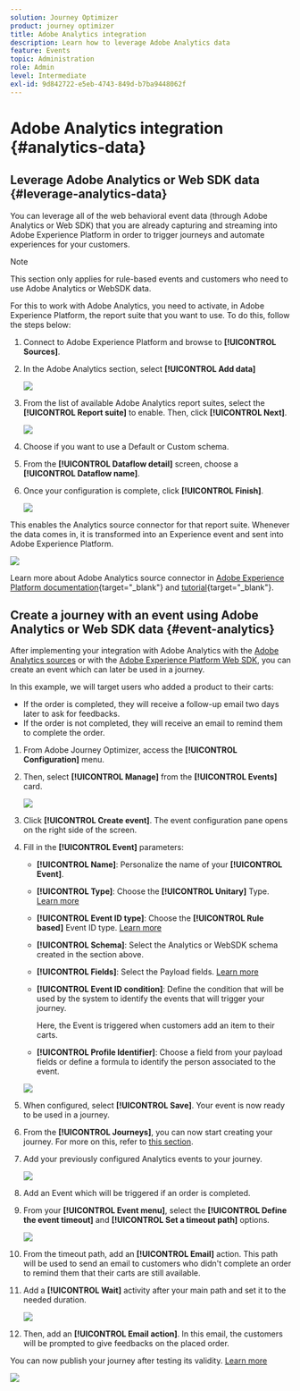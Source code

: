 ```yaml
---
solution: Journey Optimizer
product: journey optimizer
title: Adobe Analytics integration
description: Learn how to leverage Adobe Analytics data
feature: Events
topic: Administration
role: Admin
level: Intermediate
exl-id: 9d842722-e5eb-4743-849d-b7ba9448062f
---
```

# Adobe Analytics integration {#analytics-data}

## Leverage Adobe Analytics or Web SDK data {#leverage-analytics-data}

You can leverage all of the web behavioral event data (through Adobe Analytics or Web SDK) that you are already capturing and streaming into Adobe Experience Platform in order to trigger journeys and automate experiences for your customers.

>[!NOTE]
>
>This section only applies for rule-based events and customers who need to use Adobe Analytics or WebSDK data.

For this to work with Adobe Analytics, you need to activate, in Adobe Experience Platform, the report suite that you want to use. To do this, follow the steps below:

1. Connect to Adobe Experience Platform and browse to **[!UICONTROL Sources]**.

1. In the Adobe Analytics section, select **[!UICONTROL Add data]**

    ![](assets/ajo-aa_1.png)

1. From the list of available Adobe Analytics report suites, select the **[!UICONTROL Report suite]** to enable. Then, click **[!UICONTROL Next]**.

    ![](assets/ajo-aa_2.png)

1. Choose if you want to use a Default or Custom schema.

1. From the **[!UICONTROL Dataflow detail]** screen, choose a **[!UICONTROL Dataflow name]**.

1. Once your configuration is complete, click **[!UICONTROL Finish]**. 

    ![](assets/ajo-aa_3.png)

This enables the Analytics source connector for that report suite. Whenever the data comes in, it is transformed into an Experience event and sent into Adobe Experience Platform. 

![](assets/ajo-aa_4.png)

Learn more about Adobe Analytics source connector in  [Adobe Experience Platform documentation](https://experienceleague.adobe.com/docs/experience-platform/sources/connectors/adobe-applications/analytics.html){target="_blank"} and [tutorial](https://experienceleague.adobe.com/docs/experience-platform/sources/ui-tutorials/create/adobe-applications/analytics.html){target="_blank"}.

## Create a journey with an event using Adobe Analytics or Web SDK data {#event-analytics}

After implementing your integration with Adobe Analytics with the [Adobe Analytics sources](#leverage-analytics-data) or with the [Adobe Experience Platform Web SDK](https://experienceleague.adobe.com/docs/experience-platform/edge/home.html), you can create an event which can later be used in a journey.

In this example, we will target users who added a product to their carts:

* If the order is completed, they will receive a follow-up email two days later to ask for feedbacks.
* If the order is not completed, they will receive an email to remind them to complete the order.

1. From Adobe Journey Optimizer, access the **[!UICONTROL Configuration]** menu. 

1. Then, select **[!UICONTROL Manage]** from the **[!UICONTROL Events]** card.

    ![](assets/ajo-aa_5.png)

1. Click **[!UICONTROL Create event]**. The event configuration pane opens on the right side of the screen.

1. Fill in the **[!UICONTROL Event]** parameters:

    * **[!UICONTROL Name]**: Personalize the name of your **[!UICONTROL Event]**.
    * **[!UICONTROL Type]**: Choose the **[!UICONTROL Unitary]** Type. [Learn more](../event/about-events.md)
    * **[!UICONTROL Event ID type]**: Choose the **[!UICONTROL Rule based]** Event ID type. [Learn more](../event/about-events.md#event-id-type)
    * **[!UICONTROL Schema]**: Select the Analytics or WebSDK schema created in the section above.
    * **[!UICONTROL Fields]**: Select the Payload fields. [Learn more](../event/about-creating.md#define-the-payload-fields)
    * **[!UICONTROL Event ID condition]**: Define the condition that will be used by the system to identify the events that will trigger your journey. 
        
        Here, the Event is triggered when customers add an item to their carts.
    * **[!UICONTROL Profile Identifier]**: Choose a field from your payload fields or define a formula to identify the person associated to the event.

    ![](assets/ajo-aa_6.png)

1. When configured, select **[!UICONTROL Save]**. Your event is now ready to be used in a journey.

1. From the **[!UICONTROL Journeys]**, you can now start creating your journey. For more on this, refer to [this section](../building-journeys/journey-gs.md).

1. Add your previously configured Analytics events to your journey.

    ![](assets/ajo-aa_8.png)

1. Add an Event which will be triggered if an order is completed.

1. From your **[!UICONTROL Event menu]**, select the **[!UICONTROL Define the event timeout]** and **[!UICONTROL Set a timeout path]** options.

    ![](assets/ajo-aa_9.png)

1. From the timeout path, add an **[!UICONTROL Email]** action. This path will be used to send an email to customers who didn't complete an order to remind them that their carts are still available.

1. Add a **[!UICONTROL Wait]** activity after your main path and set it to the needed duration.

    ![](assets/ajo-aa_10.png)

1. Then, add an **[!UICONTROL Email action]**. In this email, the customers will be prompted to give feedbacks on the placed order.

You can now publish your journey after testing its validity. [Learn more](../building-journeys/publishing-the-journey.md)

![](assets/ajo-aa_7.png)
